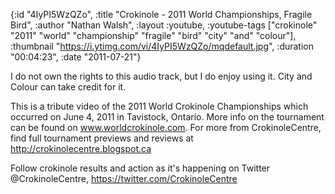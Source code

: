 {:id "4IyPI5WzQZo",
 :title "Crokinole - 2011 World Championships, Fragile Bird",
 :author "Nathan Walsh",
 :layout :youtube,
 :youtube-tags
 ["crokinole"
  "2011"
  "world"
  "championship"
  "fragile"
  "bird"
  "city"
  "and"
  "colour"],
 :thumbnail "https://i.ytimg.com/vi/4IyPI5WzQZo/mqdefault.jpg",
 :duration "00:04:23",
 :date "2011-07-21"}

I do not own the rights to this audio track, but I do enjoy using it. City and Colour can take credit for it.

This is a tribute video of the 2011 World Crokinole Championships which occurred on June 4, 2011 in Tavistock, Ontario. More info on the tournament can be found on www.worldcrokinole.com. For more from CrokinoleCentre, find full tournament previews and reviews at http://crokinolecentre.blogspot.ca

Follow crokinole results and action as it's happening on Twitter @CrokinoleCentre, https://twitter.com/CrokinoleCentre
